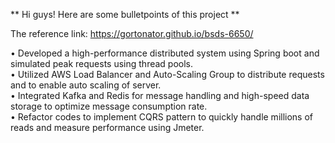 ** Hi guys! Here are some bulletpoints of this project ** 

The reference link: https://gortonator.github.io/bsds-6650/

• Developed a high-performance distributed system using Spring boot and simulated peak requests using thread pools.  
• Utilized AWS Load Balancer and Auto-Scaling Group to distribute requests and to enable auto scaling of server.  
• Integrated Kafka and Redis for message handling and high-speed data storage to optimize message consumption rate.  
• Refactor codes to implement CQRS pattern to quickly handle millions of reads and measure performance using Jmeter.  
  
